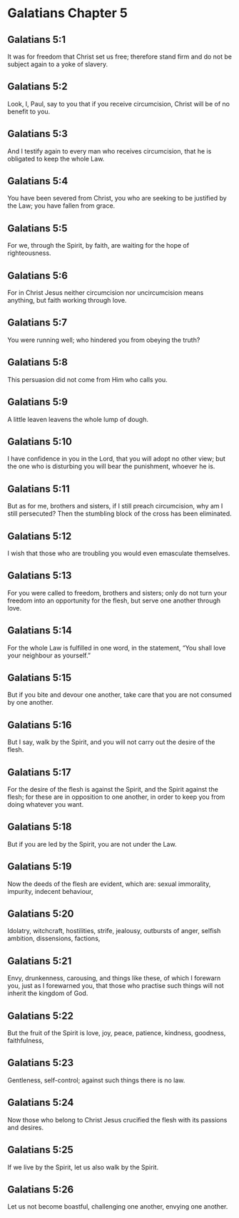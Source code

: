 # Galatians Chapter 5

## Galatians 5:1

It was for freedom that Christ set us free; therefore stand firm and do not be subject again to a yoke of slavery.

## Galatians 5:2

Look, I, Paul, say to you that if you receive circumcision, Christ will be of no benefit to you.

## Galatians 5:3

And I testify again to every man who receives circumcision, that he is obligated to keep the whole Law.

## Galatians 5:4

You have been severed from Christ, you who are seeking to be justified by the Law; you have fallen from grace.

## Galatians 5:5

For we, through the Spirit, by faith, are waiting for the hope of righteousness.

## Galatians 5:6

For in Christ Jesus neither circumcision nor uncircumcision means anything, but faith working through love.

## Galatians 5:7

You were running well; who hindered you from obeying the truth?

## Galatians 5:8

This persuasion did not come from Him who calls you.

## Galatians 5:9

A little leaven leavens the whole lump of dough.

## Galatians 5:10

I have confidence in you in the Lord, that you will adopt no other view; but the one who is disturbing you will bear the punishment, whoever he is.

## Galatians 5:11

But as for me, brothers and sisters, if I still preach circumcision, why am I still persecuted? Then the stumbling block of the cross has been eliminated.

## Galatians 5:12

I wish that those who are troubling you would even emasculate themselves.

## Galatians 5:13

For you were called to freedom, brothers and sisters; only do not turn your freedom into an opportunity for the flesh, but serve one another through love.

## Galatians 5:14

For the whole Law is fulfilled in one word, in the statement, “You shall love your neighbour as yourself.”

## Galatians 5:15

But if you bite and devour one another, take care that you are not consumed by one another.

## Galatians 5:16

But I say, walk by the Spirit, and you will not carry out the desire of the flesh.

## Galatians 5:17

For the desire of the flesh is against the Spirit, and the Spirit against the flesh; for these are in opposition to one another, in order to keep you from doing whatever you want.

## Galatians 5:18

But if you are led by the Spirit, you are not under the Law.

## Galatians 5:19

Now the deeds of the flesh are evident, which are: sexual immorality, impurity, indecent behaviour,

## Galatians 5:20

Idolatry, witchcraft, hostilities, strife, jealousy, outbursts of anger, selfish ambition, dissensions, factions,

## Galatians 5:21

Envy, drunkenness, carousing, and things like these, of which I forewarn you, just as I forewarned you, that those who practise such things will not inherit the kingdom of God.

## Galatians 5:22

But the fruit of the Spirit is love, joy, peace, patience, kindness, goodness, faithfulness,

## Galatians 5:23

Gentleness, self-control; against such things there is no law.

## Galatians 5:24

Now those who belong to Christ Jesus crucified the flesh with its passions and desires.

## Galatians 5:25

If we live by the Spirit, let us also walk by the Spirit.

## Galatians 5:26

Let us not become boastful, challenging one another, envying one another.
